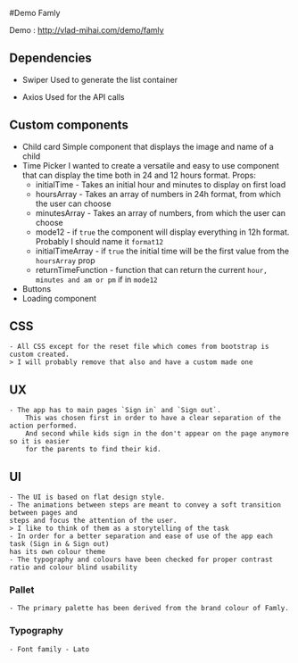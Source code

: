 #Demo Famly

Demo :  http://vlad-mihai.com/demo/famly

## Dependencies 

- Swiper
    Used to generate the list container

- Axios
    Used for the API calls 

## Custom components

- Child card
    Simple component that displays the image and name of a child
- Time Picker
    I wanted to create a versatile and easy to use component that can display the time both in 24 and 12 hours format.
    Props:
    - initialTime - Takes an initial hour and minutes to display on first load
    - hoursArray - Takes an array of numbers in 24h format, from which the user can choose
    - minutesArray - Takes an array of numbers, from which the user can choose
    - mode12 - if `true` the component will display everything in 12h format. Probably I should name it `format12`
    - initialTimeArray - if `true` the initial time will be the first value from the `hoursArray` prop
    - returnTimeFunction - function that can return the current `hour, minutes and am or pm` if in `mode12`
- Buttons
- Loading component

## CSS
    - All CSS except for the reset file which comes from bootstrap is custom created. 
    > I will probably remove that also and have a custom made one

## UX
    - The app has to main pages `Sign in` and `Sign out`.
        This was chosen first in order to have a clear separation of the action performed. 
        And second while kids sign in the don't appear on the page anymore so it is easier 
        for the parents to find their kid.
    

## UI
    - The UI is based on flat design style. 
    - The animations between steps are meant to convey a soft transition between pages and 
    steps and focus the attention of the user.
    > I like to think of them as a storytelling of the task
    - In order for a better separation and ease of use of the app each task (Sign in & Sign out) 
    has its own colour theme
    - The typography and colours have been checked for proper contrast ratio and colour blind usability

### Pallet 
    - The primary palette has been derived from the brand colour of Famly.

### Typography
    - Font family - Lato



